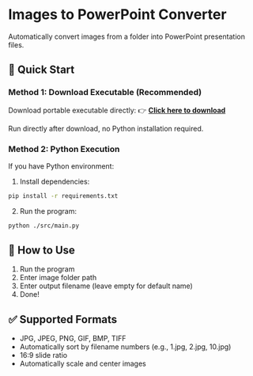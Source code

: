 # Images to PowerPoint Converter

Automatically convert images from a folder into PowerPoint presentation files.

## 🚀 Quick Start

### Method 1: Download Executable (Recommended)
Download portable executable directly:
👉 **[Click here to download](https://github.com/911218sky/img2ppt/releases/tag/V1)**

Run directly after download, no Python installation required.

### Method 2: Python Execution
If you have Python environment:

1. Install dependencies:
```bash
pip install -r requirements.txt
```

2. Run the program:
```bash
python ./src/main.py
```

## 📝 How to Use

1. Run the program
2. Enter image folder path
3. Enter output filename (leave empty for default name)
4. Done!

## ✅ Supported Formats

- JPG, JPEG, PNG, GIF, BMP, TIFF
- Automatically sort by filename numbers (e.g., 1.jpg, 2.jpg, 10.jpg)
- 16:9 slide ratio
- Automatically scale and center images